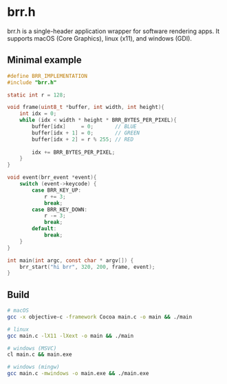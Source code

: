 # brr.h

brr.h is a single-header application wrapper for software rendering apps. It supports macOS (Core Graphics), linux (x11), and windows (GDI). 


## Minimal example

```c
#define BRR_IMPLEMENTATION
#include "brr.h"

static int r = 128;

void frame(uint8_t *buffer, int width, int height){
    int idx = 0;
    while (idx < width * height * BRR_BYTES_PER_PIXEL){
        buffer[idx]     = 0;       // BLUE
        buffer[idx + 1] = 0;       // GREEN
        buffer[idx + 2] = r % 255; // RED
        
        idx += BRR_BYTES_PER_PIXEL;
    }
}

void event(brr_event *event){
    switch (event->keycode) {
        case BRR_KEY_UP:
            r += 3;
            break;
        case BRR_KEY_DOWN:
            r -= 3;
            break;
        default:
            break;
    }
}

int main(int argc, const char * argv[]) {
    brr_start("hi brr", 320, 200, frame, event);
}

```

## Build 
```bash
# macOS
gcc -x objective-c -framework Cocoa main.c -o main && ./main

# linux
gcc main.c -lX11 -lXext -o main && ./main

# windows (MSVC)
cl main.c && main.exe

# windows (mingw)
gcc main.c -mwindows -o main.exe && ./main.exe
```
